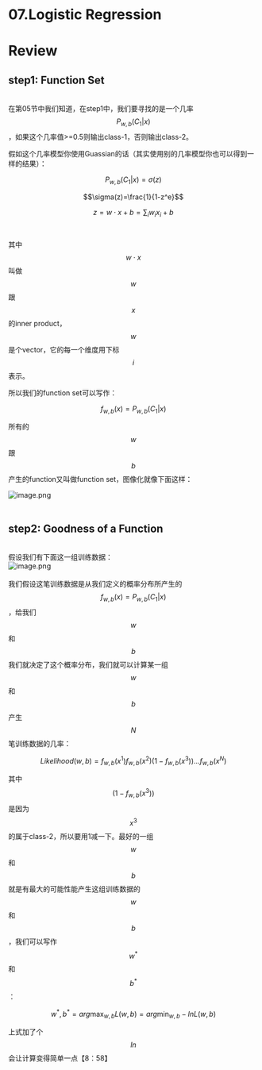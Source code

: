 # 07.Logistic Regression

# 
# Review


## step1: Function Set

<br />在第05节中我们知道，在step1中，我们要寻找的是一个几率$$P_{w,b}(C_1|x)$$，如果这个几率值>=0.5则输出class-1，否则输出class-2。

假如这个几率模型你使用Guassian的话（其实使用别的几率模型你也可以得到一样的结果）：

$$P_{w,b}(C_1|x)=\sigma(z)$$

$$\sigma(z)=\frac{1}{1-z^e}$$

$$z=w\cdot x+b=\sum_i w_ix_i+b$$<br />
<br />其中$$w\cdot x$$叫做$$w$$跟$$x$$的inner product，$$w$$是个vector，它的每一个维度用下标$$i$$表示。

所以我们的function set可以写作：

$$f_{w,b}(x)=P_{w,b}(C_1|x)$$

所有的$$w$$跟$$b$$产生的function又叫做function set，图像化就像下面这样：

![image.png](https://cdn.nlark.com/yuque/0/2020/png/1173836/1586430644881-9d64f3f5-76c5-4c77-bee9-a9f6bfe45080.png#align=left&display=inline&height=255&margin=%5Bobject%20Object%5D&name=image.png&originHeight=968&originWidth=1734&size=542541&status=done&style=none&width=457)<br />
<br />

## step2: Goodness of a Function

<br />假设我们有下面这一组训练数据：<br />![image.png](https://cdn.nlark.com/yuque/0/2020/png/1173836/1586430968114-4a71e3ef-1c2f-4100-b06a-ccda37b0100c.png#align=left&display=inline&height=119&margin=%5Bobject%20Object%5D&name=image.png&originHeight=392&originWidth=1610&size=206120&status=done&style=none&width=488)<br />
<br />我们假设这笔训练数据是从我们定义的概率分布所产生的$$f_{w,b}(x)=P_{w,b}(C_1|x)$$，给我们$$w$$和$$b$$我们就决定了这个概率分布，我们就可以计算某一组$$w$$和$$b$$产生$$N
$$笔训练数据的几率：

$$Likelihood(w,b)=f_{w,b}(x^1)f_{w,b}(x^2)(1-f_{w,b}(x^3))...f_{w,b}(x^N)$$

其中$$(1-f_{w,b}(x^3))$$是因为$$x^3$$的属于class-2，所以要用1减一下。最好的一组$$w$$和$$b$$就是有最大的可能性能产生这组训练数据的$$w$$和$$b$$，我们可以写作$$w^*$$和$$b^*$$：

$$w^*,b^*=arg \max_{w,b} L(w,b)=arg\min_{w,b}-lnL(w,b)$$

上式加了个$$ln$$会让计算变得简单一点【8：58】

